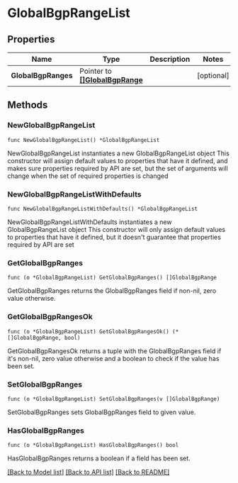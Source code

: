 # GlobalBgpRangeList

## Properties

Name | Type | Description | Notes
------------ | ------------- | ------------- | -------------
**GlobalBgpRanges** | Pointer to [**[]GlobalBgpRange**](GlobalBgpRange.md) |  | [optional] 

## Methods

### NewGlobalBgpRangeList

`func NewGlobalBgpRangeList() *GlobalBgpRangeList`

NewGlobalBgpRangeList instantiates a new GlobalBgpRangeList object
This constructor will assign default values to properties that have it defined,
and makes sure properties required by API are set, but the set of arguments
will change when the set of required properties is changed

### NewGlobalBgpRangeListWithDefaults

`func NewGlobalBgpRangeListWithDefaults() *GlobalBgpRangeList`

NewGlobalBgpRangeListWithDefaults instantiates a new GlobalBgpRangeList object
This constructor will only assign default values to properties that have it defined,
but it doesn't guarantee that properties required by API are set

### GetGlobalBgpRanges

`func (o *GlobalBgpRangeList) GetGlobalBgpRanges() []GlobalBgpRange`

GetGlobalBgpRanges returns the GlobalBgpRanges field if non-nil, zero value otherwise.

### GetGlobalBgpRangesOk

`func (o *GlobalBgpRangeList) GetGlobalBgpRangesOk() (*[]GlobalBgpRange, bool)`

GetGlobalBgpRangesOk returns a tuple with the GlobalBgpRanges field if it's non-nil, zero value otherwise
and a boolean to check if the value has been set.

### SetGlobalBgpRanges

`func (o *GlobalBgpRangeList) SetGlobalBgpRanges(v []GlobalBgpRange)`

SetGlobalBgpRanges sets GlobalBgpRanges field to given value.

### HasGlobalBgpRanges

`func (o *GlobalBgpRangeList) HasGlobalBgpRanges() bool`

HasGlobalBgpRanges returns a boolean if a field has been set.


[[Back to Model list]](../README.md#documentation-for-models) [[Back to API list]](../README.md#documentation-for-api-endpoints) [[Back to README]](../README.md)


